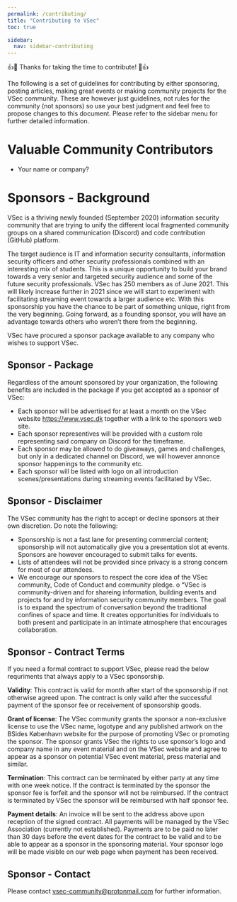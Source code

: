 ```yaml
---
permalink: /contributing/
title: "Contributing to VSec"
toc: true

sidebar:
  nav: sidebar-contributing
---
```


:+1::tada: Thanks for taking the time to contribute! :tada::+1:

The following is a set of guidelines for contributing by either sponsoring, posting articles, making great events or making community projects for the VSec community. These are however just guidelines, not rules for the community (not sponsors) so use your best judgment and feel free to propose changes to this document. Please refer to the sidebar menu for further detailed information.

# Valuable Community Contributors

- Your name or company?

# Sponsors - Background

VSec is a thriving newly founded (September 2020) information security community that are trying to unify the different local fragmented community groups on a shared communication (Discord) and code contribution (GitHub) platform.

The target audience is IT and information security consultants, information security officers and other security professionals combined with an interesting mix of students. This is a unique opportunity to build your brand towards a very senior and targeted security audience and some of the future security professionals. VSec has 250 members as of June 2021. This will likely increase further in 2021 since we will start to experiment with facilitating streaming event towards a larger audience etc. With this sponsorship you have the chance to be part of something unique, right from the very beginning. Going forward, as a founding sponsor, you will have an advantage towards others who weren’t there from the beginning.

VSec have procured a sponsor package available to any company who wishes to support VSec. 

## Sponsor - Package

Regardless of the amount sponsored by your organization, the following benefits are included in the package if you get accepted as a sponsor of VSec: 
 
-	Each sponsor will be advertised for at least a month on the VSec website https://www.vsec.dk together with a link to the sponsors web site.
-	Each sponsor representives will be provided with a custom role representing said company on Discord for the timeframe.
-	Each sponsor may be allowed to do giveaways, games and challenges, but only in a dedicated channel on Discord, we will however annonce sponsor happenings to the community etc. 
-	Each sponsor will be listed with logo on all introduction scenes/presentations during streaming events facilitated by VSec.

## Sponsor - Disclaimer

The VSec community has the right to accept or decline sponsors at their own discretion. Do note the following:
-	Sponsorship is not a fast lane for presenting commercial content; sponsorship will not automatically give you a presentation slot at events. Sponsors are however encouraged to submit talks for events. 
-	Lists of attendees will not be provided since privacy is a strong concern for most of our attendees. 
-	We encourage our sponsors to respect the core idea of the VSec community, Code of Conduct and community pledge.
o	“VSec is community-driven and for shareing information, building events and projects for and by information security community members. The goal is to expand the spectrum of conversation beyond the traditional confines of space and time. It creates opportunities for individuals to both present and participate in an intimate atmosphere that encourages collaboration.

## Sponsor - Contract Terms

If you need a formal contract to support VSec, please read the below requriments that always apply to a VSec sponsorship.

**Validity**: This contract is valid for month after start of the sponsorship if not otherwise agreed upon. The contract is only valid after the successful payment of the sponsor fee or receivement of sponsorship goods.  

**Grant of license**: The VSec community grants the sponsor a non-exclusive license to use the VSec name, logotype and any published artwork on the BSides København website for the purpose of promoting VSec or promoting the sponsor.
The sponsor grants VSec the rights to use sponsor’s logo and company name in any event material and on the VSec website and agree to appear as a sponsor on potential VSec event material, press material and similar.  

**Termination**: This contract can be terminated by either party at any time with one week notice. If the contract is terminated by the sponsor the sponsor fee is forfeit and the sponsor will not be reimbursed. If the contract is terminated by VSec the sponsor will be reimbursed with half sponsor fee.  

**Payment details**: An invoice will be sent to the address above upon reception of the signed contract. All payments will be managed by the VSec Association (currently not established). 
Payments are to be paid no later than 30 days before the event dates for the contract to be valid and to be able to appear as a sponsor in the sponsoring material. Your sponsor logo will be made visible on our web page when payment has been received.

## Sponsor - Contact

Please contact [vsec-community@protonmail.com](mailto:vsec-community@protonmail.com) for further information.
